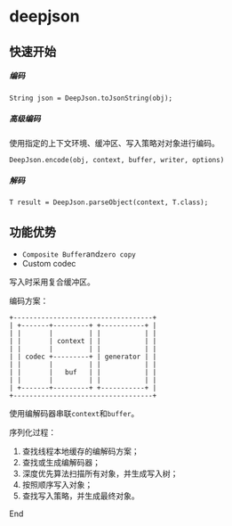 # deepjson

## 快速开始

##### 编码

`String json = DeepJson.toJsonString(obj);`

##### 高级编码

使用指定的上下文环境、缓冲区、写入策略对对象进行编码。

`DeepJson.encode(obj, context, buffer, writer, options)`

##### 解码

`T result = DeepJson.parseObject(context, T.class);`

## 功能优势

* `Composite Buffer`and`zero copy`
* Custom codec

写入时采用复合缓冲区。

编码方案：

```
+-----------------------------------+
| +-------+---------+ +-----------+ |
| |       |         | |           | |
| |       | context | |           | |
| |       |         | |           | |
| | codec +---------+ | generator | |
| |       |         | |           | |
| |       |   buf   | |           | |
| |       |         | |           | |
| +-------+---------+ +-----------+ |
+-----------------------------------+
```

使用编解码器串联`context`和`buffer`。

序列化过程：

1. 查找线程本地缓存的编解码方案；
2. 查找或生成编解码器；
3. 深度优先算法扫描所有对象，并生成写入树；
4. 按照顺序写入对象；
5. 查找写入策略，并生成最终对象。

End